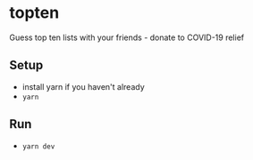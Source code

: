 # topten

Guess top ten lists with your friends - donate to COVID-19 relief

## Setup

- install yarn if you haven't already
- `yarn`

## Run

- `yarn dev`
